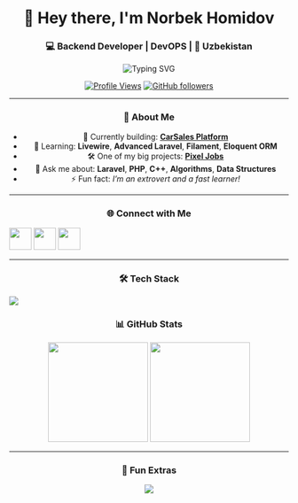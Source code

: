 <!-- Banner -->
<h1 align="center">👋 Hey there, I'm Norbek Homidov</h1>
<h3 align="center">💻 Backend Developer | DevOPS | 📍 Uzbekistan</h3>
<div align="center">
<div align="center">

![Typing SVG](https://readme-typing-svg.herokuapp.com?font=Fira+Code&size=22&duration=3000&pause=1000&color=2E9EF7&center=true&vCenter=true&width=600&lines=Backend+Developer;DevOPS;PHP&Laravel)

[![Profile Views](https://komarev.com/ghpvc/?username=hamidovnorbek&label=Profile%20views&color=2E9EF7&style=for-the-badge)](https://github.com/hamidovnorbek)
[![GitHub followers](https://img.shields.io/github/followers/hamidovnorbek?logo=github&style=for-the-badge&color=2E9EF7)](https://github.com/hamidovnorbek)

</div>

---

### 🚀 About Me
- 🔭 Currently building: [**CarSales Platform**](https://github.com/hamidovnorbek/avtoelon2)  
- 🌱 Learning: **Livewire**, **Advanced Laravel**, **Filament**, **Eloquent ORM**  
- 🛠 One of my big projects: [**Pixel Jobs**](https://github.com/hamidovnorbek/job-posting)  
- 💬 Ask me about: **Laravel**, **PHP**, **C++**, **Algorithms**, **Data Structures**  
- ⚡ Fun fact: *I’m an extrovert and a fast learner!*  

---

### 🌐 Connect with Me
<p align="left">
<a href="https://www.linkedin.com/in/norbekhamidov/"><img src="https://skillicons.dev/icons?i=linkedin" height="40" /></a>
<a href="https://www.hackerrank.com/@norbekha"><img src="https://cdn.jsdelivr.net/gh/devicons/devicon/icons/hackerrank/hackerrank-original.svg" height="40" /></a>
<a href="https://www.leetcode.com/norbek_hamidov"><img src="https://img.icons8.com/external-tal-revivo-color-tal-revivo/48/null/external-level-up-your-coding-skills-and-quickly-land-a-job-logo-color-tal-revivo.png" height="40" /></a>
</p>

---

### 🛠 Tech Stack
<p align="left">
<img src="https://skillicons.dev/icons?i=php,laravel,livewire,tailwind,bootstrap,html,css,cpp,python,mysql,sqlite,nginx,linux,bash,git,figma" />
</p>


### 📊 GitHub Stats
<p align="center">
  <img src="https://github-readme-stats.vercel.app/api?username=hamidovnorbek&show_icons=true&theme=radical" height="180" />
  <img src="https://github-readme-streak-stats.herokuapp.com/?user=hamidovnorbek&theme=radical" height="180" />
</p>

---

### 🎯 Fun Extras
<p align="center">
  <img src="https://readme-typing-svg.herokuapp.com?font=Fira+Code&size=20&duration=3000&pause=1000&color=00C0FF&center=true&vCenter=true&width=435&lines=Backend+Developer;Laravel+Lover;Always+Learning+New+Tech" />
</p>
